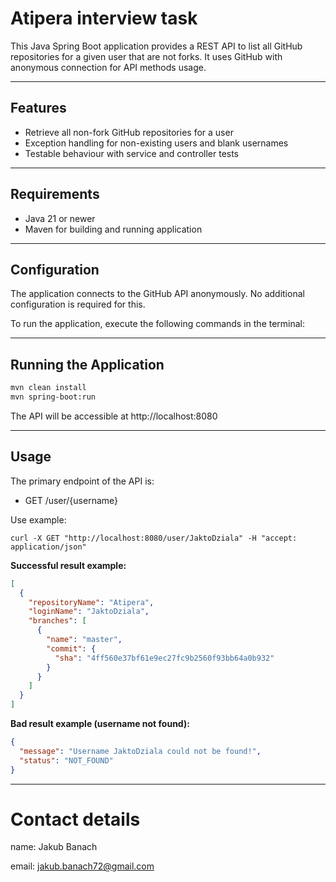 Atipera interview task
=====================
This Java Spring Boot application provides a REST API to list all GitHub repositories for a given user that are not forks. It uses GitHub with anonymous connection for API methods usage.

---
## Features

- Retrieve all non-fork GitHub repositories for a user
- Exception handling for non-existing users and blank usernames
- Testable behaviour with service and controller tests
---

## Requirements
- Java 21 or newer
- Maven for building and running application
---

## Configuration

The application connects to the GitHub API anonymously. No additional configuration is required for this.

To run the application, execute the following commands in the terminal:

---

## Running the Application

```bash
mvn clean install
mvn spring-boot:run
```
The API will be accessible at http://localhost:8080

---

## Usage
The primary endpoint of the API is:
- GET /user/{username}

Use example:
```
curl -X GET "http://localhost:8080/user/JaktoDziala" -H "accept: application/json"
```
**Successful result example:**
```json
[
  {
    "repositoryName": "Atipera",
    "loginName": "JaktoDziala",
    "branches": [
      {
        "name": "master",
        "commit": {
          "sha": "4ff560e37bf61e9ec27fc9b2560f93bb64a0b932"
        }
      }
    ]
  }
]
```

**Bad result example (username not found):**
```json
{
  "message": "Username JaktoDziala could not be found!",
  "status": "NOT_FOUND"
}
```
---

# Contact details
name: Jakub Banach

email: jakub.banach72@gmail.com
